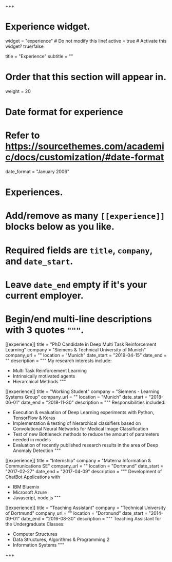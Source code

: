+++
# Experience widget.
widget = "experience"  # Do not modify this line!
active = true  # Activate this widget? true/false

title = "Experience"
subtitle = ""

# Order that this section will appear in.
weight = 20

# Date format for experience
#   Refer to https://sourcethemes.com/academic/docs/customization/#date-format
date_format = "January 2006"

# Experiences.
#   Add/remove as many `[[experience]]` blocks below as you like.
#   Required fields are `title`, `company`, and `date_start`.
#   Leave `date_end` empty if it's your current employer.
#   Begin/end multi-line descriptions with 3 quotes `"""`.
[[experience]]
  title = "PhD Candidate in Deep Multi Task Reinforcement Learning"
  company = "Siemens & Technical University of Munich"
  company_url = ""
  location = "Munich"
  date_start = "2019-04-15"
  date_end = ""
  description = """
  My research interests include:
  
  * Multi Task Reinforcement Learning
  * Intrinsically motivated agents
  * Hierarchical Methods
  """

[[experience]]
  title = "Working Student"
  company = "Siemens - Learning Systems Group"
  company_url = ""
  location = "Munich"
  date_start = "2018-06-01"
  date_end = "2018-11-30"
  description = """
  Responsibilities included:
  
  * Execution & evaluation of Deep Learning experiments with Python, TensorFlow & Keras
  * Implementation & testing of hierarchical classifiers based on Convolutional Neural Networks for Medical Image Classification
  * Test of new Bottleneck methods to reduce the amount of parameters needed in models
  * Evaluation of recently published research results in the area of Deep Anomaly Detection
  """

[[experience]]
  title = "Internship"
  company = "Materna Information & Communications SE"
  company_url = ""
  location = "Dortmund"
  date_start = "2017-02-27"
  date_end = "2017-04-09"
  description = """
  Development of ChatBot Applications with

  * IBM Bluemix
  * Microsoft Azure
  * Javascript, node.js
  """

[[experience]]
  title = "Teaching Assistant"
  company = "Technical University of Dortmund"
  company_url = ""
  location = "Dortmund"
  date_start = "2014-09-01"
  date_end = "2016-08-30"
  description = """
  Teaching Assistant for the Undergraduate Classes:

  * Computer Structures
  * Data Structures, Algorithms & Programming 2
  * Information Systems
  """

+++
